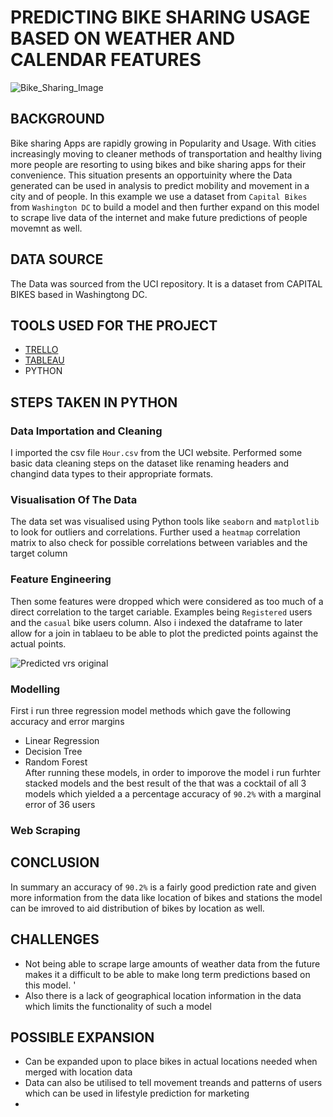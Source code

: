 # PREDICTING BIKE SHARING USAGE BASED ON WEATHER AND CALENDAR FEATURES
![Bike_Sharing_Image](https://user-images.githubusercontent.com/92721547/146390409-09accbf3-190e-4f95-b546-808daf4c0c49.jpg)


## BACKGROUND 
Bike sharing Apps are rapidly growing in Popularity and Usage. With cities increasingly moving to cleaner methods of transportation and healthy living more people are resorting to using bikes and bike sharing apps for their convenience. This situation presents an opportuinity where the Data generated can be used in analysis to predict mobility and movement in a city and of people. In this example we use a dataset from ```Capital Bikes``` from ```Washington DC``` to build a model and then further expand on this model to scrape live data of the internet and make future predictions of people movemnt as well. 
## DATA SOURCE 
The Data was sourced from the UCI repository. It is  a dataset from CAPITAL BIKES based in Washingtong DC. 
## TOOLS USED FOR THE PROJECT
- [TRELLO](https://trello.com/b/FzIITYV4/final-project) 
- [TABLEAU](https://public.tableau.com/app/profile/kofi.ampomah/viz/Final_Project_IronHack/PredictionVrsOriginal?publish=yes) 
- PYTHON 
## STEPS TAKEN IN PYTHON 
### Data Importation and Cleaning 
I imported the csv file ```Hour.csv``` from the UCI website. Performed some basic data cleaning steps on the dataset like renaming headers and changind data types to their appropriate formats. 
### Visualisation Of The Data
The data set was visualised using Python tools like ```seaborn``` and ```matplotlib``` to look for outliers and correlations. 
Further used a ```heatmap``` correlation matrix to also check for possible correlations between variables and the target column 
### Feature Engineering 
Then some features were dropped which were considered as too much of a direct correlation to the target cariable. Examples being ```Registered``` users and the ```casual``` bike users column. Also i indexed the dataframe to later allow for a join in tablaeu to be able to plot the predicted points against the actual points. 

![Predicted vrs original](https://user-images.githubusercontent.com/92721547/146392924-4fdf17c7-5772-47d2-b344-e5313a50080b.png)

### Modelling 
First i run three regression model methods which gave the following accuracy and error margins
- Linear Regression 
- Decision Tree 
- Random Forest  <br> 
After running these models, in order to imporove the model i run furhter stacked models and the best result of the that was a cocktail of all 3 models which yielded a a percentage accuracy of ```90.2%``` with a marginal error of 36 users 

### Web Scraping

## CONCLUSION 
In summary an accuracy of ```90.2%``` is a fairly good prediction rate and given more information from the data like location of bikes and stations the model can be imroved to aid distribution of bikes by location as well. 

## CHALLENGES 
- Not being able to scrape large amounts of weather data from the future makes it a difficult to be able to make long term predictions based on this model. '
- Also there is a lack of geographical location information in the data which limits the functionality of such a model

## POSSIBLE EXPANSION 
- Can be expanded upon to place bikes in actual locations needed when merged with location data
- Data can also be utilised to tell movement treands and patterns of users which can be used in lifestyle prediction for marketing 
- 





